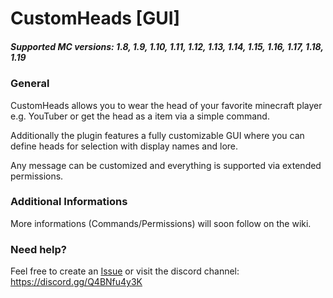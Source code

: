 # CustomHeads [GUI]
##### Supported MC versions: 1.8, 1.9, 1.10, 1.11, 1.12, 1.13, 1.14, 1.15, 1.16, 1.17, 1.18, 1.19

### General
CustomHeads allows you to wear the head of your favorite minecraft player e.g. YouTuber or get the head as a item via a simple command.

Additionally the plugin features a fully customizable GUI where you can define heads for selection with display names and lore.

Any message can be customized and everything is supported via extended permissions.

### Additional Informations
More informations (Commands/Permissions) will soon follow on the wiki.

### Need help?
Feel free to create an [Issue](https://github.com/herby2212/CustomHeads/issues) or visit the discord channel: https://discord.gg/Q4BNfu4y3K
